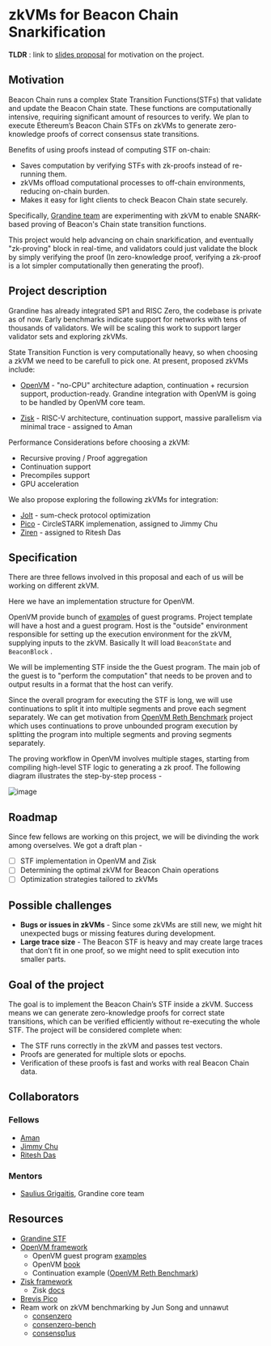 # zkVMs for Beacon Chain Snarkification

**TLDR** : link to [slides proposal](https://docs.google.com/presentation/d/1Cq84ENguMO28ucNRmnSHLN7syIZn3Zumtt5FFOrLQ8M/edit?usp=sharing) for motivation on the project.

## Motivation

Beacon Chain runs a complex State Transition Functions(STFs) that validate and update the Beacon Chain state. These functions are computationally intensive, requiring significant amount of resources to verify. We plan to execute Ethereum’s Beacon Chain STFs on zkVMs to generate zero-knowledge proofs of correct consensus state transitions.

Benefits of using proofs instead of computing STF on-chain:
* Saves computation by verifying STFs with zk-proofs instead of re-running them.
* zkVMs offload computational processes to off-chain environments, reducing on-chain burden.
* Makes it easy for light clients to check Beacon Chain state securely.

Specifically, [Grandine team](https://github.com/eth-protocol-fellows/cohort-six/blob/master/projects/project-ideas.md#grandine-zkvms-for-beacon-chain-snarkification) are experimenting with zkVM to enable SNARK-based proving of Beacon's Chain state transition functions.

This project would help advancing on chain snarkification, and eventually "zk-proving" block in real-time, and validators could just validate the block by simply verifying the proof (In zero-knowledge proof, verifying a zk-proof is a lot simpler computationally then generating the proof).

## Project description

Grandine has already integrated SP1 and RISC Zero, the codebase is private as of now. Early benchmarks indicate support for networks with tens of thousands of validators. We will be scaling this work to support larger validator sets and exploring zkVMs.

State Transition Function is very computationally heavy, so when choosing a zkVM we need to be carefull to pick one. At present, proposed zkVMs include:

* [OpenVM](https://github.com/openvm-org/openvm) - "no-CPU" architecture adaption, continuation + recursion support, production-ready. Grandine integration with OpenVM is going to be handled by OpenVM core team.

* [Zisk](https://github.com/0xPolygonHermez/zisk) - RISC-V architecture, continuation support, massive parallelism via minimal trace - assigned to Aman

Performance Considerations before choosing a zkVM:
* Recursive proving / Proof aggregation
* Continuation support
* Precompiles support
* GPU acceleration

We also propose exploring the following zkVMs for integration:
* [Jolt](https://github.com/a16z/jolt) - sum-check protocol optimization
* [Pico](https://github.com/brevis-network/pico) - CircleSTARK implemenation, assigned to Jimmy Chu
* [Ziren](https://github.com/ProjectZKM/Ziren) - assigned to Ritesh Das

## Specification

There are three fellows involved in this proposal and each of us will be working on different zkVM.

Here we have an implementation structure for OpenVM.

OpenVM provide bunch of [examples](https://github.com/openvm-org/openvm/tree/main/examples) of guest programs. Project template will have a host and a guest program. Host is the "outside" environment responsible for setting up the execution environment for the zkVM, supplying inputs to the zkVM. Basically It will load ```BeaconState``` and ```BeaconBlock``` .

We will be implementing STF inside the the Guest program. The main job of the guest is to "perform the computation" that needs to be proven and to output results in a format that the host can verify.

Since the overall program for executing the STF is long, we will use continuations to split it into multiple segments and prove each segment separately. We can get motivation from [OpenVM Reth Benchmark](https://github.com/axiom-crypto/openvm-reth-benchmark) project which uses continuations to prove unbounded program execution by splitting the program into multiple segments and proving segments separately.

The proving workflow in OpenVM involves multiple stages, starting from compiling high-level STF logic to generating a zk proof. The following diagram illustrates the step-by-step process -

![image](https://i.postimg.cc/9QR9kKfv/Screenshot-2025-07-21-at-3-10-58-PM.png)

## Roadmap

Since few fellows are working on this project, we will be divinding the work among overselves. We got a draft plan - 

- [ ] STF implementation in OpenVM and Zisk
- [ ] Determining the optimal zkVM for Beacon Chain operations
- [ ] Optimization strategies tailored to zkVMs

## Possible challenges

* **Bugs or issues in zkVMs** - Since some zkVMs are still new, we might hit unexpected bugs or missing features during development.
* **Large trace size** - The Beacon STF is heavy and may create large traces that don’t fit in one proof, so we might need to split execution into smaller parts.

## Goal of the project

The goal is to implement the Beacon Chain’s STF inside a zkVM. Success means we can generate zero-knowledge proofs for correct state transitions, which can be verified efficiently without re-executing the whole STF. The project will be considered complete when: 
* The STF runs correctly in the zkVM and passes test vectors.
* Proofs are generated for multiple slots or epochs.
* Verification of these proofs is fast and works with real Beacon Chain data.

## Collaborators

### Fellows

* [Aman](https://github.com/0xprivateChaos) 
* [Jimmy Chu](https://github.com/jimmychu0807)
* [Ritesh Das](https://github.com/Dyslex7c)

### Mentors

* [Saulius Grigaitis](https://github.com/sauliusgrigaitis), Grandine core team

## Resources

* [Grandine STF](https://github.com/grandinetech/grandine/blob/develop/transition_functions/src/combined.rs)
* [OpenVM framework](https://github.com/openvm-org/openvm)
  * OpenVM guest program [examples](https://github.com/openvm-org/openvm/tree/main/examples)
  * OpenVM [book](https://book.openvm.dev/)
  * Continuation example ([OpenVM Reth Benchmark](https://github.com/axiom-crypto/openvm-reth-benchmark))
* [Zisk framework](https://github.com/0xPolygonHermez/zisk)
  * Zisk [docs](https://0xpolygonhermez.github.io/zisk/introduction.html)
* [Brevis Pico](https://github.com/brevis-network/pico)
* Ream work on zkVM benchmarking by Jun Song and unnawut
  * [consenzero](https://github.com/ReamLabs/consenzero)
  * [consenzero-bench](https://github.com/ReamLabs/consenzero-bench)
  * [consensp1us](https://github.com/ReamLabs/consensp1us)
